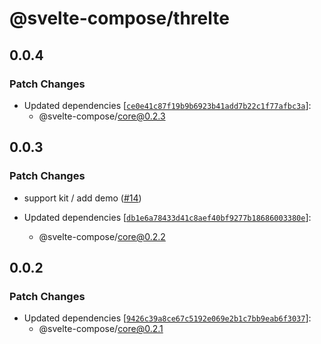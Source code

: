 # @svelte-compose/threlte

## 0.0.4

### Patch Changes

- Updated dependencies [[`ce0e41c87f19b9b6923b41add7b22c1f77afbc3a`](https://github.com/svelte-compose/svelte-compose/commit/ce0e41c87f19b9b6923b41add7b22c1f77afbc3a)]:
  - @svelte-compose/core@0.2.3

## 0.0.3

### Patch Changes

- support kit / add demo ([#14](https://github.com/svelte-compose/svelte-compose/pull/14))

- Updated dependencies [[`db1e6a78433d41c8aef40bf9277b18686003380e`](https://github.com/svelte-compose/svelte-compose/commit/db1e6a78433d41c8aef40bf9277b18686003380e)]:
  - @svelte-compose/core@0.2.2

## 0.0.2

### Patch Changes

- Updated dependencies [[`9426c39a8ce67c5192e069e2b1c7bb9eab6f3037`](https://github.com/svelte-compose/svelte-compose/commit/9426c39a8ce67c5192e069e2b1c7bb9eab6f3037)]:
  - @svelte-compose/core@0.2.1
